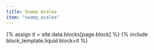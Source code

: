 ```yaml
---
title: Swamp Azalea
item: "swamp_azalea"
---
```


{% assign it = site.data.blocks[page.block] %}
{% include block_template.liquid block=it %}

